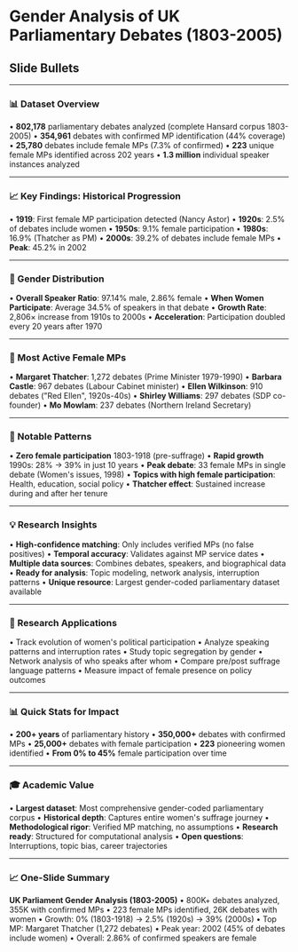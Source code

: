 # Gender Analysis of UK Parliamentary Debates (1803-2005)
## Slide Bullets

---

### 📊 Dataset Overview
• **802,178** parliamentary debates analyzed (complete Hansard corpus 1803-2005)
• **354,961** debates with confirmed MP identification (44% coverage)
• **25,780** debates include female MPs (7.3% of confirmed)
• **223** unique female MPs identified across 202 years
• **1.3 million** individual speaker instances analyzed

---

### 📈 Key Findings: Historical Progression
• **1919**: First female MP participation detected (Nancy Astor)
• **1920s**: 2.5% of debates include women
• **1950s**: 9.1% female participation
• **1980s**: 16.9% (Thatcher as PM)
• **2000s**: 39.2% of debates include female MPs
• **Peak**: 45.2% in 2002

---

### 👥 Gender Distribution
• **Overall Speaker Ratio**: 97.14% male, 2.86% female
• **When Women Participate**: Average 34.5% of speakers in that debate
• **Growth Rate**: 2,806× increase from 1910s to 2000s
• **Acceleration**: Participation doubled every 20 years after 1970

---

### 👑 Most Active Female MPs
• **Margaret Thatcher**: 1,272 debates (Prime Minister 1979-1990)
• **Barbara Castle**: 967 debates (Labour Cabinet minister)
• **Ellen Wilkinson**: 910 debates ("Red Ellen", 1920s-40s)
• **Shirley Williams**: 297 debates (SDP co-founder)
• **Mo Mowlam**: 237 debates (Northern Ireland Secretary)

---

### 🎯 Notable Patterns
• **Zero female participation** 1803-1918 (pre-suffrage)
• **Rapid growth** 1990s: 28% → 39% in just 10 years
• **Peak debate**: 33 female MPs in single debate (Women's issues, 1998)
• **Topics with high female participation**: Health, education, social policy
• **Thatcher effect**: Sustained increase during and after her tenure

---

### 💡 Research Insights
• **High-confidence matching**: Only includes verified MPs (no false positives)
• **Temporal accuracy**: Validates against MP service dates
• **Multiple data sources**: Combines debates, speakers, and biographical data
• **Ready for analysis**: Topic modeling, network analysis, interruption patterns
• **Unique resource**: Largest gender-coded parliamentary dataset available

---

### 🔬 Research Applications
• Track evolution of women's political participation
• Analyze speaking patterns and interruption rates
• Study topic segregation by gender
• Network analysis of who speaks after whom
• Compare pre/post suffrage language patterns
• Measure impact of female presence on policy outcomes

---

### 📊 Quick Stats for Impact
• **200+ years** of parliamentary history
• **350,000+** debates with confirmed MPs
• **25,000+** debates with female participation
• **223** pioneering women identified
• **From 0% to 45%** female participation over time

---

### 🎓 Academic Value
• **Largest dataset**: Most comprehensive gender-coded parliamentary corpus
• **Historical depth**: Captures entire women's suffrage journey
• **Methodological rigor**: Verified MP matching, no assumptions
• **Research ready**: Structured for computational analysis
• **Open questions**: Interruptions, topic bias, career trajectories

---

### 📈 One-Slide Summary
**UK Parliament Gender Analysis (1803-2005)**
• 800K+ debates analyzed, 355K with confirmed MPs
• 223 female MPs identified, 26K debates with women
• Growth: 0% (1803-1918) → 2.5% (1920s) → 39% (2000s)
• Top MP: Margaret Thatcher (1,272 debates)
• Peak year: 2002 (45% of debates include women)
• Overall: 2.86% of confirmed speakers are female